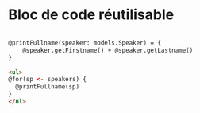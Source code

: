 # Bloc de code réutilisable

```html

@printFullname(speaker: models.Speaker) = {
    @speaker.getFirstname() + @speaker.getLastname()
}

<ul>
@for(sp <- speakers) {
  @printFullname(sp)
}
</ul>
```
